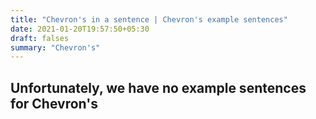 ```yaml
---
title: "Chevron's in a sentence | Chevron's example sentences"
date: 2021-01-20T19:57:50+05:30
draft: falses
summary: "Chevron's"
---
```

## Unfortunately, we have no example sentences for Chevron's                 
